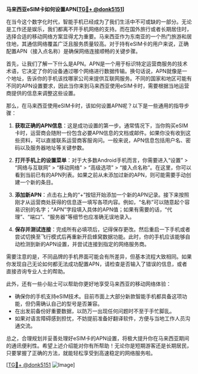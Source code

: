 **马来西亚eSIM卡如何设置APN[[TG💪+ @donk5151](https://t.me/s/donk5151)]**

在当今这个数字化时代，智能手机已经成为了我们生活中不可或缺的一部分。无论是工作还是娱乐，我们都离不开手机网络的支持。而在国外旅行或者长期居住时，选择合适的移动网络方案显得尤为重要。马来西亚作为东南亚的一个热门旅游和居住地，其通信网络覆盖广泛且服务质量较高。对于持有eSIM卡的用户来说，正确配置APN（接入点名称）是确保网络连接顺畅的关键步骤。

首先，让我们了解一下什么是APN。APN是一个用于标识特定运营商服务的技术术语，它决定了你的设备通过哪个网络进行数据传输。换句话说，APN就像是一个地址，告诉你的手机该找哪家公司来提供互联网服务。不同的国家和地区可能有不同的APN设置要求，因此当你来到马来西亚使用eSIM卡时，需要根据当地运营商提供的信息来调整这些设置。

那么，在马来西亚使用eSIM卡时，该如何设置APN呢？以下是一些通用的指导步骤：

1. **获取正确的APN信息**：这是成功设置的第一步。通常情况下，当你购买eSIM卡时，运营商会随附一份包含必要APN信息的文档或邮件。如果你没有收到这些资料，可以直接联系运营商客服询问。一般来说，APN信息包括用户名、密码以及服务器地址等关键参数。

2. **打开手机上的设置菜单**：对于大多数Android手机而言，你需要进入“设置” > “网络与互联网” > “移动网络” > “高级选项” > “接入点名称”。在这里，你可以看到当前已有的APN列表。如果之前从未添加过新的APN，则可能需要手动创建一个新的条目。

3. **添加新APN**：点击右上角的“+”按钮开始添加一个新的APN记录。接下来按照刚才从运营商处获得的信息逐一填写各项内容。例如，“名称”可以随意起个容易识别的名字；“APN”字段填入具体的APN值；如果有需要的话，“代理”、“端口”、“服务器”等细节也应准确无误地录入。

4. **保存并测试连接**：完成所有必填项后，记得保存更改。然后重启一下手机或者尝试切换至飞行模式后再重新开启蜂窝数据功能。此时，你的手机应该能够自动检测到新的APN设置，并尝试连接到指定的网络服务商。

需要注意的是，不同品牌的手机界面可能会有所差异，但基本流程大致相同。如果你发现自己无论如何都无法成功配置APN，请检查是否输入了错误的信息，或者直接咨询专业人士的帮助。

此外，还有一些小贴士可以帮助你更好地享受马来西亚的移动网络体验：
- 确保你的手机支持eSIM技术。目前市面上大部分新款智能手机都具备这项功能，但仍需确认自己的型号是否兼容。
- 在出发前备份好重要数据，以防万一出现任何问题时不至于手忙脚乱。
- 如果对语言障碍感到担忧，不妨提前准备好翻译软件，方便与当地工作人员沟通交流。

总之，合理规划并妥善处理好eSIM卡的APN设置，将极大提升你在马来西亚期间的通讯便利性。希望上述介绍能对你有所帮助！无论你是短期游客还是长期居民，只要掌握了正确的方法，就能轻松享受到高速稳定的网络服务啦。

[[TG💪+ @donk5151](https://t.me/s/donk5151) ![Image](https://i.postimg.cc/rwNCRYN7/Snipaste-2025-04-30-17-27-05.png)]